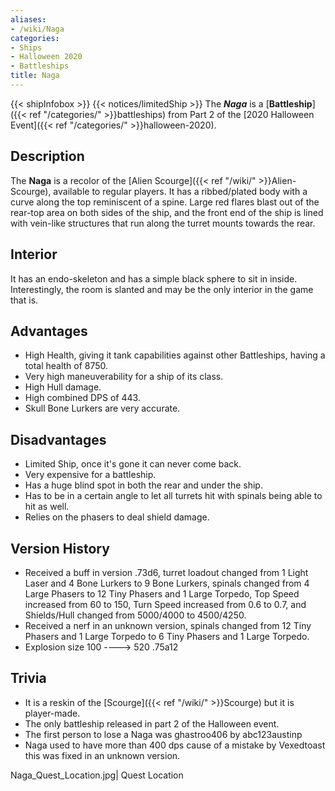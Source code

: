 ```yaml
---
aliases:
- /wiki/Naga
categories:
- Ships
- Halloween 2020
- Battleships
title: Naga
---
```


{{< shipInfobox >}} {{< notices/limitedShip >}} The **_Naga_** is a [**Battleship**]({{< ref "/categories/" >}}battleships) from Part 2 of the [2020 Halloween Event]({{< ref "/categories/" >}}halloween-2020). 

## Description

The **Naga** is a recolor of the [Alien Scourge]({{< ref "/wiki/" >}}Alien-Scourge), available to regular players. It has a ribbed/plated body with a curve along the top reminiscent of a spine. Large red flares blast out of the rear-top area on both sides of the ship, and the front end of the ship is lined with vein-like structures that run along the turret mounts towards the rear.

## Interior

It has an endo-skeleton and has a simple black sphere to sit in inside. Interestingly, the room is slanted and may be the only interior in the game that is.

## Advantages

- High Health, giving it tank capabilities against other Battleships, having a total health of 8750.
- Very high maneuverability for a ship of its class.
- High Hull damage.
- High combined DPS of 443.
- Skull Bone Lurkers are very accurate.

## Disadvantages

- Limited Ship, once it's gone it can never come back.
- Very expensive for a battleship.
- Has a huge blind spot in both the rear and under the ship.
- Has to be in a certain angle to let all turrets hit with spinals being able to hit as well.
- Relies on the phasers to deal shield damage.

## Version History 

- Received a buff in version .73d6, turret loadout changed from 1 Light Laser and 4 Bone Lurkers to 9 Bone Lurkers, spinals changed from 4 Large Phasers to 12 Tiny Phasers and 1 Large Torpedo, Top Speed increased from 60 to 150, Turn Speed increased from 0.6 to 0.7, and Shields/Hull changed from 5000/4000 to 4500/4250.
- Received a nerf in an unknown version, spinals changed from 12 Tiny Phasers and 1 Large Torpedo to 6 Tiny Phasers and 1 Large Torpedo.
- Explosion size 100 ----> 520 .75a12

## Trivia

- It is a reskin of the [Scourge]({{< ref "/wiki/" >}}Scourge) but it is player-made.
- The only battleship released in part 2 of the Halloween event.
- The first person to lose a Naga was ghastroo406 by abc123austinp
- Naga used to have more than 400 dps cause of a mistake by Vexedtoast this was fixed in an unknown version.

Naga_Quest_Location.jpg| Quest Location